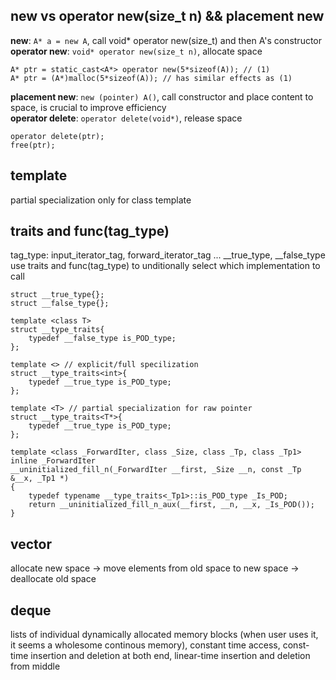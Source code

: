 ## new vs operator new(size_t n) && placement new
**new**: `A* a = new A`, call void* operator new(size_t) and then A's constructor <br>
**operator new**:  `void* operator new(size_t n)`, allocate space

```
A* ptr = static_cast<A*> operator new(5*sizeof(A)); // (1)
A* ptr = (A*)malloc(5*sizeof(A)); // has similar effects as (1)
```

**placement new**: `new (pointer) A()`,  call constructor and place content to space, is crucial to improve efficiency <br>
**operator delete**: `operator delete(void*)`, release space

```
operator delete(ptr); 
free(ptr);
```

## template
partial specialization only for class template

## traits and func(tag_type)
tag_type: input_iterator_tag, forward_iterator_tag ... __true_type, __false_type <br>
use traits and func(tag_type) to unditionally select which implementation to call

```
struct __true_type{};
struct __false_type{};

template <class T>
struct __type_traits{
    typedef __false_type is_POD_type;
};

template <> // explicit/full specilization
struct __type_traits<int>{
    typedef __true_type is_POD_type;
};

template <T> // partial specialization for raw pointer
struct __type_traits<T*>{
    typedef __true_type is_POD_type;
};

template <class _ForwardIter, class _Size, class _Tp, class _Tp1>
inline _ForwardIter
__uninitialized_fill_n(_ForwardIter __first, _Size __n, const _Tp &__x, _Tp1 *)
{
    typedef typename __type_traits<_Tp1>::is_POD_type _Is_POD;
    return __uninitialized_fill_n_aux(__first, __n, __x, _Is_POD());
}
```

## vector
allocate new space -> move elements from old space to new space -> deallocate old space

## deque
lists of individual dynamically allocated memory blocks (when user uses it, it seems a wholesome continous memory),
constant time access,
const-time insertion and deletion at both end,
linear-time insertion and deletion from middle

